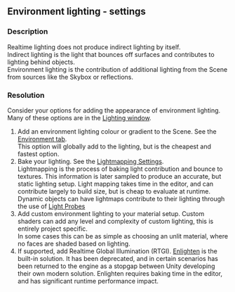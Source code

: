 ## Environment lighting - settings
### Description
Realtime lighting does not produce indirect lighting by itself.  
Indirect lighting is the light that bounces off surfaces and contributes to lighting behind objects.  
Environment lighting is the contribution of additional lighting from the Scene from sources like the Skybox or reflections.  

### Resolution
Consider your options for adding the appearance of environment lighting. Many of these options are in the [Lighting window](https://docs.unity3d.com/Manual/lighting-window.html).  
1. Add an environment lighting colour or gradient to the Scene. See the [Environment tab](https://docs.unity3d.com/Manual/lighting-window.html#EnvironmentSection).  
This option will globally add to the lighting, but is the cheapest and fastest option.
2. Bake your lighting. See the [Lightmapping Settings](https://docs.unity3d.com/Manual/Lightmapping.html).  
Lightmapping is the process of baking light contribution and bounce to textures. This information is later sampled to produce an accurate, but static lighting setup. Light mapping takes time in the editor, and can contribute largely to build size, but is cheap to evaluate at runtime.  
Dynamic objects can have lightmaps contribute to their lighting through the use of [Light Probes](https://docs.unity3d.com/Manual/LightProbes.html)
3. Add custom environment lighting to your material setup. Custom shaders can add any level and complexity of custom lighting, this is entirely project specific.  
In some cases this can be as simple as choosing an unlit material, where no faces are shaded based on lighting.  
5. If supported, add Realtime Global Illumination (RTGI). [Enlighten](https://docs.unity3d.com/Manual/realtime-gi-using-enlighten.html) is the built-in solution. It has been deprecated, and in certain scenarios has been returned to the engine as a stopgap between Unity developing their own modern solution. Enlighten requires baking time in the editor, and has significant runtime performance impact.